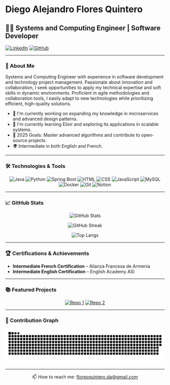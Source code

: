 # Diego Alejandro Flores Quintero

## 👨‍💻 Systems and Computing Engineer | Software Developer

[![LinkedIn](https://img.shields.io/badge/LinkedIn-0077B5?style=for-the-badge&logo=linkedin&logoColor=white)](https://www.linkedin.com/in/diego-alejandro-flores-quintero/)
[![GitHub](https://img.shields.io/badge/GitHub-100000?style=for-the-badge&logo=github&logoColor=white)](https://github.com/diegnghtmr)

---

### 🚀 About Me

Systems and Computing Engineer with experience in software development and technology project management. Passionate about innovation and collaboration, I seek opportunities to apply my technical expertise and soft skills in dynamic environments. Proficient in agile methodologies and collaboration tools, I easily adapt to new technologies while prioritizing efficient, high-quality solutions.

- 🔭 I'm currently working on expanding my knowledge in microservices and advanced design patterns.
- 🌱 I'm currently learning Elixir and exploring its applications in scalable systems.
- 🎯 2025 Goals: Master advanced algorithms and contribute to open-source projects.
- 🌍 Intermediate in both English and French.

---

### 🛠️ Technologies & Tools

<div align="center">

![Java](https://img.shields.io/badge/Java-007396?style=for-the-badge&logo=java&logoColor=white)
![Python](https://img.shields.io/badge/Python-3776AB?style=for-the-badge&logo=python&logoColor=white)
![Spring Boot](https://img.shields.io/badge/Spring%20Boot-6DB33F?style=for-the-badge&logo=springboot&logoColor=white)
![HTML](https://img.shields.io/badge/HTML-E34F26?style=for-the-badge&logo=html5&logoColor=white)
![CSS](https://img.shields.io/badge/CSS-1572B6?style=for-the-badge&logo=css3&logoColor=white)
![JavaScript](https://img.shields.io/badge/JavaScript-F7DF1E?style=for-the-badge&logo=javascript&logoColor=black)
![MySQL](https://img.shields.io/badge/MySQL-4479A1?style=for-the-badge&logo=mysql&logoColor=white)
![Docker](https://img.shields.io/badge/Docker-2496ED?style=for-the-badge&logo=docker&logoColor=white)
![Git](https://img.shields.io/badge/Git-F05032?style=for-the-badge&logo=git&logoColor=white)
![Notion](https://img.shields.io/badge/Notion-000000?style=for-the-badge&logo=notion&logoColor=white)

</div>

---

### 📈 GitHub Stats

<div align="center">

![GitHub Stats](https://github-readme-stats.vercel.app/api?username=diegnghtmr&show_icons=true&theme=tokyonight&hide_border=true&cache_seconds=3600)

![GitHub Streak](https://streak-stats.demolab.com/?user=diegnghtmr&theme=tokyonight&hide_border=true)

![Top Langs](https://github-readme-stats.vercel.app/api/top-langs/?username=diegnghtmr&layout=compact&theme=tokyonight&hide_border=true)

</div>

---

### 🏆 Certifications & Achievements

- **Intermediate French Certification** – Alianza Francesa de Armenia
- **Intermediate English Certification** – English Academy ASI

---

### 📚 Featured Projects

<div align="center">

[![Repo 1](https://github-readme-stats.vercel.app/api/pin/?username=diegnghtmr&repo=virtual-wallet&theme=tokyonight)](https://github.com/diegnghtmr/virtual-wallet)
[![Repo 2](https://github-readme-stats.vercel.app/api/pin/?username=diegnghtmr&repo=banking-system-project&theme=tokyonight)](https://github.com/diegnghtmr/banking-system-project)

</div>

---

### 🐍 Contribution Graph

![snake gif](https://github.com/diegnghtmr/diegnghtmr/blob/output/github-snake-dark.svg)

---

<div align="center">

📫 How to reach me: [floresquintero.da@gmail.com](mailto:floresquintero.da@gmail.com)

</div>
